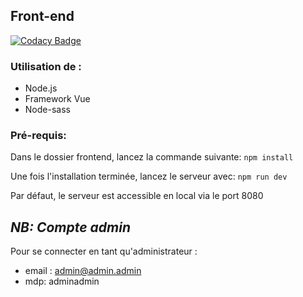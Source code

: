 ## Front-end

[![Codacy Badge](https://app.codacy.com/project/badge/Grade/4d8687de8dce41a1a898c61dbc68e1da)](https://www.codacy.com/gh/Valentinmeert/frontend/dashboard?utm_source=github.com&utm_medium=referral&utm_content=Valentinmeert/frontend&utm_campaign=Badge_Grade)

### Utilisation de :

- Node.js
- Framework Vue
- Node-sass

### Pré-requis:

Dans le dossier frontend, lancez la commande suivante:
`npm install`

Une fois l'installation terminée, lancez le serveur avec:
`npm run dev`

Par défaut, le serveur est accessible en local via le port 8080

## **_NB: Compte admin_**

Pour se connecter en tant qu'administrateur :

- email : admin@admin.admin
- mdp: adminadmin
